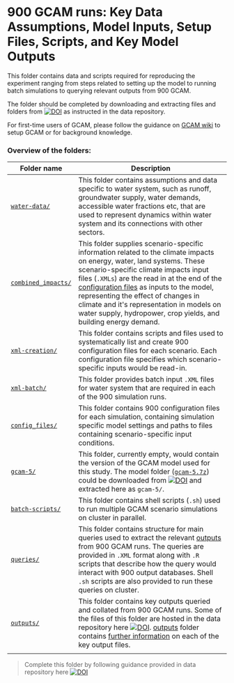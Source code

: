 # 900 GCAM runs: Key Data Assumptions, Model Inputs, Setup Files, Scripts, and Key Model Outputs 

This folder contains data and scripts required for reproducing the experiment ranging from steps related to setting up the model to running batch simulations to querying relevant outputs from 900 GCAM.

The folder should be completed by downloading and extracting files and folders from [![DOI](https://zenodo.org/badge/DOI/10.5281/zenodo.6480465.svg)](https://doi.org/10.5281/zenodo.6480465) as instructed in the data repository. 

For first-time users of GCAM, please follow the guidance on [GCAM wiki](http://jgcri.github.io/gcam-doc/toc.html) to setup GCAM or for background knowledge. 

<h3> Overview of the folders: </h3>

| Folder name          | Description |
|----                  |----|
| [`water-data/`](/water-data/)        | This folder contains assumptions and data specific to water system, such as runoff, groundwater supply, water demands, accessible water fractions etc, that are used to represent dynamics within water system and its connections with other sectors. 
| [`combined_impacts/`](/combined_impacts/)  | This folder supplies scenario-specific information related to the climate impacts on energy, water, land systems. These scenario-specific climate impacts input files (`.XMLs`) are the read in at the end of the [configuration files](/config_files/) as inputs to the model, representing the effect of changes in climate and it's representation in models on water supply, hydropower, crop yields, and building energy demand. 
| [`xml-creation/`](/xml-creation/)      | This folder contains scripts and files used to systematically list and create 900 configuration files for each scenario. Each configuration file specifies which scenario-specific inputs would be read-in.
| [`xml-batch/`](/xml-batch/)         | This folder provides batch input `.XML` files for water system that are required in each of the 900 simulation runs.
| [`config_files/`](/config_files/)      | This folder contains 900 configuration files for each simulation, containing simulation specific model settings and paths to files containing scenario-specific input conditions. 
| [`gcam-5/`](/gcam-5/) | This folder, currently empty, would contain the version of the GCAM model used for this study. The model folder ([`gcam-5.7z`](https://zenodo.org/record/6480465/files/gcam-5.7z?download=1)) could be downloaded from [![DOI](https://zenodo.org/badge/DOI/10.5281/zenodo.6480465.svg)](https://doi.org/10.5281/zenodo.6480465) and extracted here as `gcam-5/`.
| [`batch-scripts/`](/batch-scripts/)     | This folder contains shell scripts (`.sh`) used to run multiple GCAM scenario simulations on cluster in parallel.
| [`queries/`](/queries/)           | This folder contains structure for main queries used to extract the relevant [outputs](/outputs/) from 900 GCAM runs. The queries are provided in `.XML` format along with `.R` scripts that describe how the query would interact with 900 output databases. Shell `.sh` scripts are also provided to run these queries on cluster.
| [`outputs/`](/outputs/)           | This folder contains key outputs queried and collated from 900 GCAM runs. Some of the files of this folder are hosted in the data repository here [![DOI](https://zenodo.org/badge/DOI/10.5281/zenodo.6480465.svg)](https://doi.org/10.5281/zenodo.6480465). [outputs](/outputs/) folder contains [further information](/outputs/README.md) on each of the key output files. 
||

> Complete this folder by following guidance provided in data repository here [![DOI](https://zenodo.org/badge/DOI/10.5281/zenodo.6480465.svg)](https://doi.org/10.5281/zenodo.6480465)